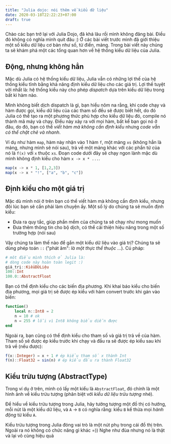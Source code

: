 ```yaml
---
title: "Julia dojo: nói thêm về kiểu dữ liệu"
date: 2020-03-18T22:22:23+07:00
draft: true
---
```


Chào các bạn trở lại với Julia Dojo, đã khá lâu rồi mình không đăng bài. Điều đó không có nghĩa mình quit đâu :) Ở các bài viết trước mình đã giới thiệu một số kiểu dữ liệu cơ bản như số, từ điển, mảng. Trong bài viết này chúng ta sẽ khám phá một các tổng quan hơn về hệ thống kiểu dữ liệu của Julia.

## Động, nhưng không hẳn

Mặc dù Julia có hệ thống kiểu dữ liệu, Julia vẫn có những lợi thế của hệ thống kiểu tĩnh bằng khả năng định kiểu dữ liệu cho các giá trị. Lợi thế tuyệt vời nhất là: hệ thống kiểu này cho phép *dispatch* dựa trên kiểu dữ liệu trong bất kì hàm nào.

Mình không biết dịch dispatch là gì, bạn hiểu nôm na rằng, khi code chạy và hàm được gọi, kiểu dữ liệu của các tham số đều sẽ được biết hết, do đó Julia có thể tạo ra một phương thức phù hợp cho kiểu dữ liệu đó, compile nó thành mã máy và chạy. Điều này xảy ra với mọi hàm, bất kể bạn gọi nó ở đâu, do đó, bạn có thể *viết hàm mà không cần định kiểu* nhưng *code vẫn có thể chặt chẽ và nhanh*.

Ví dụ như hàm `map`, hàm này nhận vào 1 hàm `f`, một mảng `xs` (không hẳn là mảng, nhưng mình sẽ nói sau), trả về một mảng khác với các phần tử của nó là `f(x)` với `x` thuộc `xs`. Đoạn code dưới đây sẽ chạy ngon lành mặc dù mình không định kiểu cho hàm `x -> x * ...`.
```julia
map(x -> x * 1, [1,2,3])
map(x -> x * "!", ["a", "b", "c"])
```

## Định kiểu cho một giá trị

Mặc dù mình nói ở trên bạn có thể viết hàm mà không cần định kiểu, nhưng đôi lúc bạn sẽ cần phải làm chuyện ấy. Một số lý do chúng ta sẽ muốn định kiểu:
- Đưa ra quy tắc, giúp phần mềm của chúng ta sẽ chạy như mong muốn
- Đưa thêm thông tin cho bộ dịch, có thể cải thiện hiệu năng trong một số trường hợp (nói sau)

Vậy chúng ta làm thế nào để gắn một kiểu dữ liệu vào giá trị? Chúng ta sẽ dùng phép toán `::` ("phát âm": *là một thực thể thuộc ...*). Cú pháp:
```julia
# môt điều mình thích ở Julia là:
# dòng code này hoàn toàn legit :)
giá_trị::KiểuDữLiệu
100::Int
100.0::AbstractFloat
```

Bạn có thể định kiểu cho các biến địa phương. Khi khai báo kiểu cho biến địa phương, mọi giá trị sẽ được ép kiểu với hàm convert trước khi gán vào biến:
```julia
function()
    local n::Int8 = 2
    n = 10 # ok
    n = 255 # lỗi vì Int8 không biểu diễn được
end
```

Ngoài ra, bạn cũng có thể định kiểu cho tham số và giá trị trả về của hàm. Tham số sẽ được ép kiểu trước khi chạy và đầu ra sẽ được ép kiểu sau khi trả về (nếu được):
```julia
f(x::Integer) = x + 1 # ép kiểu tham số x thành Int
f(n)::Float32 = sin(n) # ép kiểu đầu ra thành Float32
```

## Kiểu trừu tượng (AbstractType)
Trong ví dụ ở trên, mình có lấy một kiểu là `AbstractFloat`, đó chính là một hình ảnh về kiểu trừu tượng (phân biệt với *kiểu dữ liệu trừu tượng* nhé).

Để hiểu về kiểu trừu tượng trong Julia, hãy tưởng tượng một đồ thị có hướng, mỗi nút là một kiểu dữ liệu, và `A` → `B` có nghĩa rằng: kiểu `B` kế thừa mọi *hành động* từ kiểu `A`.

Kiểu trừu tượng trong Julia đóng vai trò là một nút phụ trong cái đồ thị trên. Ngoài ra nó không có chức năng gì khác =)) Nghe như đùa nhưng nó là thật và lại vô cùng hiệu quả
